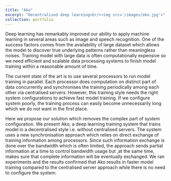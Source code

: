 ```yaml
---
title: "Ako"
excerpt: "Decentralised deep learning<br/><img src='/images/ako.jpg'>"
collection: portfolio
---
```


Deep learning has remarkably improved our ability to apply machine learning in several areas such as image and speech recognition. One of the success factors comes from the availability of large dataset which allows the model to discover true underlying patterns rather than meaningless noises. Training model with large data is often computationally expensive so we need efficient and scalable data processing systems to finish model training within a reasonable amount of time.

The current state of the art is to use several processors to run model training in parallel. Each processor does computation on distinct part of data concurrently and synchronises the training periodically among each other via centralised servers. However, this training style needs the right system configurations to achieve fast model training. If we configure system poorly, the training process can easily become unnecessarily long which we do not want in the first place.

Here we propose our solution which removes the complex part of system configuration. We present Ako; a deep learning training system that trains model in a decentralised style i.e. without centralised servers. The system uses a new synchronisation approach which relies on direct exchange of training information among processors. Since such information exchange is done over the bandwidth which is often limited, the approach sends partial information at a time to control bandwidth usage but ,at the same time, makes sure that complete information will be eventually exchanged. We ran experiments and the results confirmed that Ako results in faster model training compared to the centralised server approach while there is no need to configure the system.
